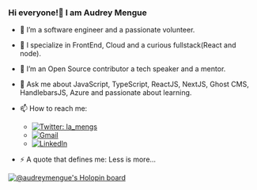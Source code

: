 ### Hi everyone!👋 I am Audrey Mengue


- 🔭 I’m a software engineer and a passionate volunteer.

- 🌱 I specialize in FrontEnd, Cloud and a curious fullstack(React and node).

- 👯 I’m an Open Source contributor a tech speaker and a mentor.

- 💬 Ask me about JavaScript, TypeScript, ReactJS, NextJS, Ghost CMS, HandlebarsJS, Azure and passionate about learning.

- 📫 How to reach me:
  - [![Twitter: la_mengs](https://img.shields.io/twitter/follow/la_mengs?style=social)](https://twitter.com/la_mengs)
  - [![Gmail](https://img.shields.io/badge/-GMAIL-D14836?style=for-the-badge&logo=gmail&logoColor=white)](mailto:massoumeharmonie@gmail.com)
  - [![LinkedIn](https://img.shields.io/badge/-LINKEDIN-0077B5?style=for-the-badge&logo=linkedin&logoColor=white)](https://www.linkedin.com/in/audreyhmmengue/)
  
- ⚡ A quote that defines me: Less is more...

[![@audreymengue's Holopin board](https://holopin.me/audreymengue)](https://holopin.io/@audreymengue)
